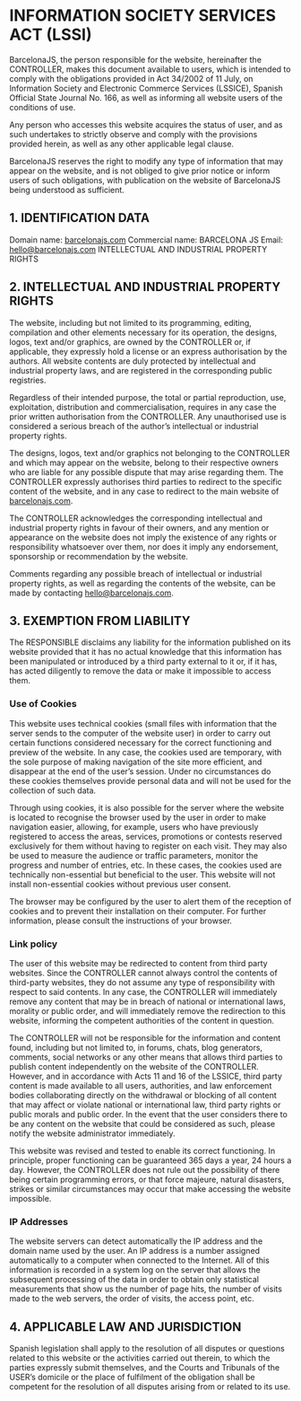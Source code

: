 # INFORMATION SOCIETY SERVICES ACT (LSSI)

BarcelonaJS, the person responsible for the website, hereinafter the CONTROLLER, makes this document available to users, which is intended to comply with the obligations provided in Act 34/2002 of 11 July, on Information Society and Electronic Commerce Services (LSSICE), Spanish Official State Journal No. 166, as well as informing all website users of the conditions of use.

Any person who accesses this website acquires the status of user, and as such undertakes to strictly observe and comply with the provisions provided herein, as well as any other applicable legal clause.

BarcelonaJS reserves the right to modify any type of information that may appear on the website, and is not obliged to give prior notice or inform users of such obligations, with publication on the website of BarcelonaJS being understood as sufficient.

## 1. IDENTIFICATION DATA

Domain name: [barcelonajs.com](https://barcelonajs.com) Commercial name: BARCELONA JS 
Email: [hello@barcelonajs.com](mailto:hello@barcelonajs.com)
INTELLECTUAL AND INDUSTRIAL PROPERTY RIGHTS

## 2. INTELLECTUAL AND INDUSTRIAL PROPERTY RIGHTS
The website, including but not limited to its programming, editing, compilation and other elements necessary for its operation, the designs, logos, text and/or graphics, are owned by the CONTROLLER or, if applicable, they expressly hold a license or an express authorisation by the authors. All website contents are duly protected by intellectual and industrial property laws, and are registered in the corresponding public registries.

Regardless of their intended purpose, the total or partial reproduction, use, exploitation, distribution and commercialisation, requires in any case the prior written authorisation from the CONTROLLER. Any unauthorised use is considered a serious breach of the author’s intellectual or industrial property rights.

The designs, logos, text and/or graphics not belonging to the CONTROLLER and which may appear on the website, belong to their respective owners who are liable for any possible dispute that may arise regarding them. The CONTROLLER expressly authorises third parties to redirect to the specific content of the website, and in any case to redirect to the main website of [barcelonajs.com](https://barcelonajs.com).

The CONTROLLER acknowledges the corresponding intellectual and industrial property rights in favour of their owners, and any mention or appearance on the website does not imply the existence of any rights or responsibility whatsoever over them, nor does it imply any endorsement, sponsorship or recommendation by the website.

Comments regarding any possible breach of intellectual or industrial property rights, as well as regarding the contents of the website, can be made by contacting [hello@barcelonajs.com](mailto:hello@barcelonajs.com).

## 3. EXEMPTION FROM LIABILITY
The RESPONSIBLE disclaims any liability for the information published on its website provided that it has no actual knowledge that this information has been manipulated or introduced by a third party external to it or, if it has, has acted diligently to remove the data or make it impossible to access them.

### Use of Cookies
This website uses technical cookies (small files with information that the server sends to the computer of the website user) in order to carry out certain functions considered necessary for the correct functioning and preview of the website. In any case, the cookies used are temporary, with the sole purpose of making navigation of the site more efficient, and disappear at the end of the user’s session. Under no circumstances do these cookies themselves provide personal data and will not be used for the collection of such data.

Through using cookies, it is also possible for the server where the website is located to recognise the browser used by the user in order to make navigation easier, allowing, for example, users who have previously registered to access the areas, services, promotions or contests reserved exclusively for them without having to register on each visit. They may also be used to measure the audience or traffic parameters, monitor the progress and number of entries, etc. In these cases, the cookies used are technically non-essential but beneficial to the user. This website will not install non-essential cookies without previous user consent.

The browser may be configured by the user to alert them of the reception of cookies and to prevent their installation on their computer. For further information, please consult the instructions of your browser.

### Link policy
The user of this website may be redirected to content from third party websites. Since the CONTROLLER cannot always control the contents of third-party websites, they do not assume any type of responsibility with respect to said contents. In any case, the CONTROLLER will immediately remove any content that may be in breach of national or international laws, morality or public order, and will immediately remove the redirection to this website, informing the competent authorities of the content in question.

The CONTROLLER will not be responsible for the information and content found, including but not limited to, in forums, chats, blog generators, comments, social networks or any other means that allows third parties to publish content independently on the website of the CONTROLLER. However, and in accordance with Acts 11 and 16 of the LSSICE, third party content is made available to all users, authorities, and law enforcement bodies collaborating directly on the withdrawal or blocking of all content that may affect or violate national or international law, third party rights or public morals and public order. In the event that the user considers there to be any content on the website that could be considered as such, please notify the website administrator immediately.

This website was revised and tested to enable its correct functioning. In principle, proper functioning can be guaranteed 365 days a year, 24 hours a day. However, the CONTROLLER does not rule out the possibility of there being certain programming errors, or that force majeure, natural disasters, strikes or similar circumstances may occur that make accessing the website impossible.

### IP Addresses
The website servers can detect automatically the IP address and the domain name used by the user. An IP address is a number assigned automatically to a computer when connected to the Internet. All of this information is recorded in a system log on the server that allows the subsequent processing of the data in order to obtain only statistical measurements that show us the number of page hits, the number of visits made to the web servers, the order of visits, the access point, etc.

## 4. APPLICABLE LAW AND JURISDICTION
Spanish legislation shall apply to the resolution of all disputes or questions related to this website or the activities carried out therein, to which the parties expressly submit themselves, and the Courts and Tribunals of the USER’s domicile or the place of fulfilment of the obligation shall be competent for the resolution of all disputes arising from or related to its use.